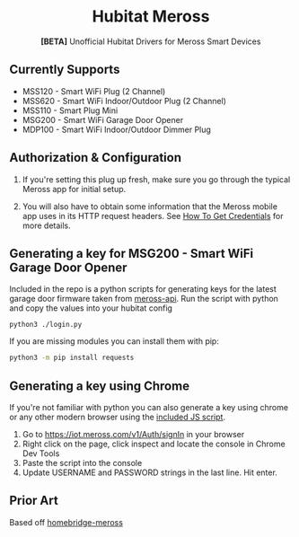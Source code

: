 <span align="center">

# Hubitat Meross

**[BETA]** Unofficial Hubitat Drivers for Meross Smart Devices

</span>

## Currently Supports

- MSS120 - Smart WiFi Plug (2 Channel)
- MSS620 - Smart WiFi Indoor/Outdoor Plug (2 Channel)
- MSS110 - Smart Plug Mini
- MSG200 - Smart WiFi Garage Door Opener
- MDP100 - Smart WiFi Indoor/Outdoor Dimmer Plug

## Authorization & Configuration

1. If you're setting this plug up fresh, make sure you go through the
   typical Meross app for initial setup.

2. You will also have to obtain some information that the Meross mobile
   app uses in its HTTP request headers. See [How To Get Credentials](https://github.com/donavanbecker/homebridge-meross/wiki/Getting-Credentials) for more details.

## Generating a key for MSG200 - Smart WiFi Garage Door Opener

Included in the repo is a python scripts for generating keys for the latest garage door firmware taken from [meross-api](https://github.com/bapirex/meross-api/blob/master/login.py). Run the script with python and copy the values into your hubitat config

```
python3 ./login.py
```

If you are missing modules you can install them with pip:

```sh
python3 -m pip install requests
```

## Generating a key using Chrome

If you're not familiar with python you can also generate a key using chrome or any other modern browser using the [included JS script](./login.js).

1. Go to https://iot.meross.com/v1/Auth/signIn in your browser
1. Right click on the page, click inspect and locate the console in Chrome Dev Tools
1. Paste the script into the console
1. Update USERNAME and PASSWORD strings in the last line. Hit enter.

## Prior Art

Based off [homebridge-meross](https://github.com/donavanbecker/homebridge-meross)
